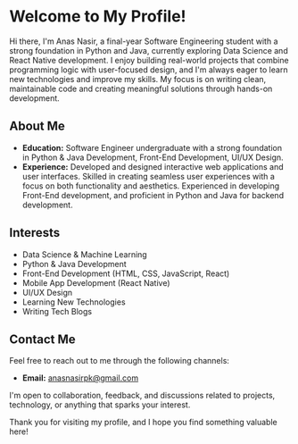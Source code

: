 # Welcome to My Profile!

Hi there, I'm Anas Nasir, a final-year Software Engineering student with a strong foundation in Python and Java, currently exploring Data Science and React Native development. I enjoy building real-world projects that combine programming logic with user-focused design, and I'm always eager to learn new technologies and improve my skills. My focus is on writing clean, maintainable code and creating meaningful solutions through hands-on development.

## About Me
- **Education:** Software Engineer undergraduate with a strong foundation in Python & Java Development, Front-End Development, UI/UX Design.
- **Experience:** Developed and designed interactive web applications and user interfaces. Skilled in creating seamless user experiences with a focus on both functionality and aesthetics. Experienced in developing Front-End development, and proficient in Python and Java for backend development.

## Interests
- Data Science & Machine Learning
- Python & Java Development
- Front-End Development (HTML, CSS, JavaScript, React)
- Mobile App Development (React Native)
- UI/UX Design
- Learning New Technologies
- Writing Tech Blogs

## Contact Me
Feel free to reach out to me through the following channels:

- **Email:** [anasnasirpk@gmail.com](mailto:anasnasirpk@gmail.com)

I'm open to collaboration, feedback, and discussions related to projects, technology, or anything that sparks your interest.

Thank you for visiting my profile, and I hope you find something valuable here!
